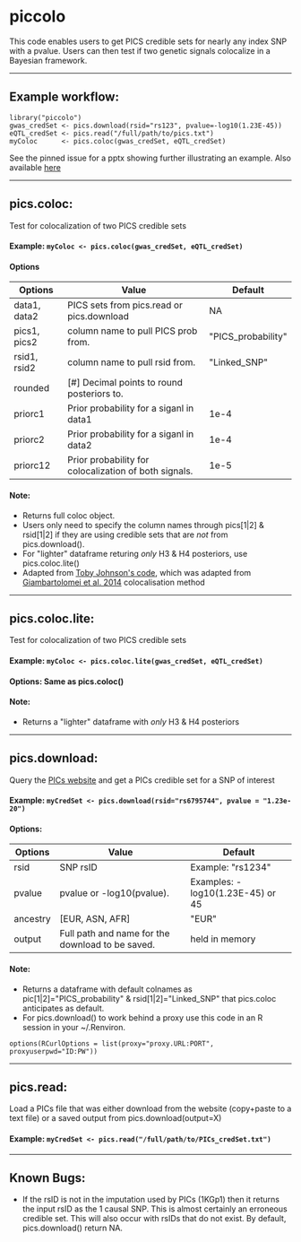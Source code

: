 # piccolo
This code enables users to get PICS credible sets for nearly any index SNP with a pvalue. 
Users can then test if two genetic signals colocalize in a Bayesian framework. 
***

## Example workflow:
```
library("piccolo")
gwas_credSet <- pics.download(rsid="rs123", pvalue=-log10(1.23E-45))
eQTL_credSet <- pics.read("/full/path/to/pics.txt")
myColoc      <- pics.coloc(gwas_credSet, eQTL_credSet)
```
See the pinned issue for a pptx showing further illustrating an example.  Also available [here](https://github.com/Ksieber/piccolo/files/4041189/piccolo_info.pptx "Example slide deck")
***


## pics.coloc: 
Test for colocalization of two PICS credible sets
#### Example: `myColoc <- pics.coloc(gwas_credSet, eQTL_credSet)`   
#### Options  
|Options      | Value 						   | Default
| ----------- | ---------------------------------------------------------- | ------------------ |
|data1, data2 | PICS sets from pics.read or pics.download 				   | NA
|pics1, pics2 | column name to pull PICS prob from. 					   | "PICS_probability"
|rsid1, rsid2 | column name to pull rsid from. 							   | "Linked_SNP"
|rounded  	  | [#] Decimal points to round posteriors to. 				   |
|priorc1  	  | Prior probability for a siganl in data1 | 1e-4
|priorc2  	  | Prior probability for a siganl in data2 | 1e-4 
|priorc12 	  | Prior probability for colocalization of both signals.      | 1e-5   
#### Note:   
 * Returns full coloc object.  
 * Users only need to specify the column names through pics[1|2] & rsid[1|2] if they are using credible sets that are *not* from pics.download().  
 * For "lighter" dataframe returing *only* H3 & H4 posteriors, use pics.coloc.lite() 
 * Adapted from [Toby Johnson's code](https://github.com/tobyjohnson/gtx/blob/master/R/abf.R "Toby's coloc in R"), which was adapted from [Giambartolomei et al. 2014](https://www.ncbi.nlm.nih.gov/pubmed/24830394 "Giambartolomei et al. 2014") colocalisation method  
***


## pics.coloc.lite: 
Test for colocalization of two PICS credible sets
#### Example: `myColoc <- pics.coloc.lite(gwas_credSet, eQTL_credSet)`
#### Options: Same as pics.coloc()
#### Note:  
 * Returns a "lighter" dataframe with *only* H3 & H4 posteriors  
***


## pics.download:  
Query the [PICs website](http://pubs.broadinstitute.org/pubs/finemapping/ "PICs") and get a PICs credible set for a SNP of interest
#### Example: `myCredSet <- pics.download(rsid="rs6795744", pvalue = "1.23e-20")`
#### Options:
|Options	| Value | Default
| --------- | ------------------------------------------------ | ----------------------------------- |
|rsid 		| SNP rsID 						  				   | Example: "rs1234"
|pvalue 	| pvalue or -log10(pvalue). 				   | Examples: -log10(1.23E-45) or 45
|ancestry 	| [EUR, ASN, AFR] 				  				   | "EUR"
|output 	| Full path and name for the download to be saved. | held in memory
#### Note:
 * Returns a dataframe with default colnames as pic[1|2]="PICS_probability" & rsid[1|2]="Linked_SNP" that pics.coloc anticipates as default. 
 * For pics.download() to work behind a proxy use this code in an R session in your ~/.Renviron. 
 ```
 options(RCurlOptions = list(proxy="proxy.URL:PORT", proxyuserpwd="ID:PW"))
 ```
***

## pics.read: 
Load a PICs file that was either download from the website (copy+paste to a text file) or a saved output from pics.download(output=X)
#### Example: `myCredSet <- pics.read("/full/path/to/PICs_credSet.txt")`
***

## Known Bugs:  
 * If the rsID is not in the imputation used by PICs (1KGp1) then it returns the input rsID as the 1 causal SNP. This is almost certainly an erroneous credible set. This will also occur with rsIDs that do not exist. By default, pics.download() return NA.   
